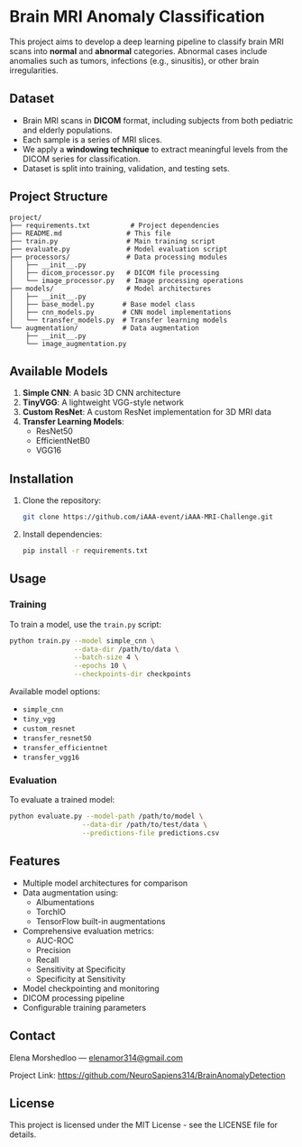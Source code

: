 # Brain MRI Anomaly Classification

This project aims to develop a deep learning pipeline to classify brain MRI scans into **normal** and **abnormal** categories. Abnormal cases include anomalies such as tumors, infections (e.g., sinusitis), or other brain irregularities.

## Dataset

- Brain MRI scans in **DICOM** format, including subjects from both pediatric and elderly populations.
- Each sample is a series of MRI slices.
- We apply a **windowing technique** to extract meaningful levels from the DICOM series for classification.
- Dataset is split into training, validation, and testing sets.

## Project Structure

```
project/
├── requirements.txt          # Project dependencies
├── README.md                # This file
├── train.py                 # Main training script
├── evaluate.py              # Model evaluation script
├── processors/              # Data processing modules
│   ├── __init__.py
│   ├── dicom_processor.py   # DICOM file processing
│   └── image_processor.py   # Image processing operations
├── models/                  # Model architectures
│   ├── __init__.py
│   ├── base_model.py       # Base model class
│   ├── cnn_models.py       # CNN model implementations
│   └── transfer_models.py  # Transfer learning models
└── augmentation/           # Data augmentation
    ├── __init__.py
    └── image_augmentation.py
```

## Available Models

1. **Simple CNN**: A basic 3D CNN architecture
2. **TinyVGG**: A lightweight VGG-style network
3. **Custom ResNet**: A custom ResNet implementation for 3D MRI data
4. **Transfer Learning Models**:
   - ResNet50
   - EfficientNetB0
   - VGG16

## Installation

1. Clone the repository:
   ```bash
   git clone https://github.com/iAAA-event/iAAA-MRI-Challenge.git
   ```

2. Install dependencies:
   ```bash
   pip install -r requirements.txt
   ```

## Usage

### Training

To train a model, use the `train.py` script:

```bash
python train.py --model simple_cnn \
                --data-dir /path/to/data \
                --batch-size 4 \
                --epochs 10 \
                --checkpoints-dir checkpoints
```

Available model options:
- `simple_cnn`
- `tiny_vgg`
- `custom_resnet`
- `transfer_resnet50`
- `transfer_efficientnet`
- `transfer_vgg16`

### Evaluation

To evaluate a trained model:

```bash
python evaluate.py --model-path /path/to/model \
                  --data-dir /path/to/test/data \
                  --predictions-file predictions.csv
```

## Features

- Multiple model architectures for comparison
- Data augmentation using:
  - Albumentations
  - TorchIO
  - TensorFlow built-in augmentations
- Comprehensive evaluation metrics:
  - AUC-ROC
  - Precision
  - Recall
  - Sensitivity at Specificity
  - Specificity at Sensitivity
- Model checkpointing and monitoring
- DICOM processing pipeline
- Configurable training parameters

## Contact

Elena Morshedloo — elenamor314@gmail.com

Project Link: https://github.com/NeuroSapiens314/BrainAnomalyDetection

## License

This project is licensed under the MIT License - see the LICENSE file for details. 